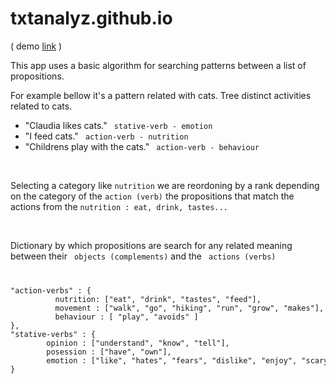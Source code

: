 # txtanalyz.github.io


 ( demo <a href="https://volosincu.github.io/txtanalyz.github.io">link</a> )

This app uses a basic algorithm for searching patterns between a list of propositions. 

<p>For example bellow it's a pattern related with cats. Tree distinct activities related to cats. </p>
<ul>
  <li>"Claudia likes cats." <code> stative-verb - emotion </code></li>  
  <li>"I feed cats." <code> action-verb - nutrition</code></li>
  <li>"Childrens play with the cats." <code> action-verb - behaviour </code></li>
</ul>
<br/>

<p>Selecting a category like <code>nutrition</code> we are reordoning by a rank depending on the category of the <code>action (verb)</code> the propositions that match the actions from the <code>nutrition : eat, drink, tastes...</code> </p>
<br/>
 
<p> Dictionary by which propositions are search for any related meaning between 
their <code> objects (complements)</code> and the <code> actions (verbs)</code>
</p>
<code>
<pre>
"action-verbs" : {
	      nutrition: ["eat", "drink", "tastes", "feed"],
	      movement : ["walk", "go", "hiking", "run", "grow", "makes"],
	      behaviour : [ "play", "avoids" ]
},
"stative-verbs" : {
	    opinion : ["understand", "know", "tell"],
	    posession : ["have", "own"],
	    emotion : ["like", "hates", "fears", "dislike", "enjoy", "scary"]
}
    </pre>
</code>
